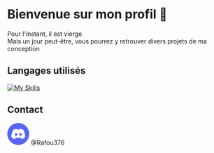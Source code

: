 <h1> Bienvenue sur mon profil 👋</h1>
Pour l'instant, il est vierge</br>
Mais un jour peut-être, vous pourrez y retrouver divers projets de ma conception

<h2>Langages utilisés</h2>

[![My Skills](https://skillicons.dev/icons?i=js,html,css,python,lua)](https://skillicons.dev)

<h2>Contact</h2>

<img src="./imgs/Discord.png" alt="Logo discord.com">
@Rafou376
